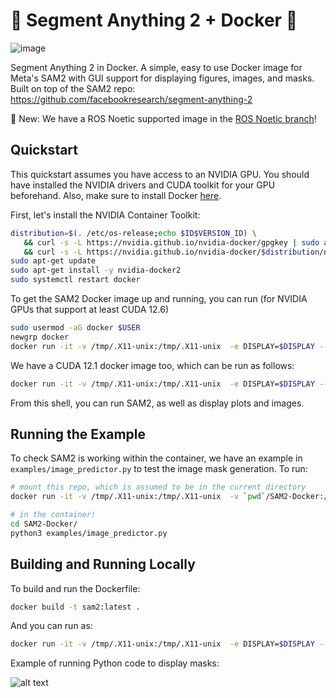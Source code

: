 # 👀 Segment Anything 2 + Docker  🐳

![image](https://github.com/user-attachments/assets/7911d7b8-72a7-4c90-9da6-7a867b0136f8)


Segment Anything 2 in Docker. A simple, easy to use Docker image for Meta's SAM2 with GUI support for displaying figures, images, and masks. Built on top of the SAM2 repo: https://github.com/facebookresearch/segment-anything-2

📰 New: We have a ROS Noetic supported image in the [ROS Noetic branch](https://github.com/peasant98/SAM2-Docker/tree/ros-noetic)!


## Quickstart

This quickstart assumes you have access to an NVIDIA GPU. You should have installed the NVIDIA drivers and CUDA toolkit for your GPU beforehand. Also, make sure to install Docker [here](https://docs.docker.com/engine/install/).

First, let's install the NVIDIA Container Toolkit:

```bash
distribution=$(. /etc/os-release;echo $ID$VERSION_ID) \
   && curl -s -L https://nvidia.github.io/nvidia-docker/gpgkey | sudo apt-key add - \
   && curl -s -L https://nvidia.github.io/nvidia-docker/$distribution/nvidia-docker.list | sudo tee /etc/apt/sources.list.d/nvidia-docker.list
sudo apt-get update
sudo apt-get install -y nvidia-docker2
sudo systemctl restart docker
```

To get the SAM2 Docker image up and running, you can run (for NVIDIA GPUs that support at least CUDA 12.6)

```bash
sudo usermod -aG docker $USER
newgrp docker
docker run -it -v /tmp/.X11-unix:/tmp/.X11-unix  -e DISPLAY=$DISPLAY --gpus all peasant98/sam2:latest bash
```

We have a CUDA 12.1 docker image too, which can be run as follows:

```bash
docker run -it -v /tmp/.X11-unix:/tmp/.X11-unix  -e DISPLAY=$DISPLAY --gpus all peasant98/sam2:cuda-12.1 bash
```

From this shell, you can run SAM2, as well as display plots and images.

## Running the Example

To check SAM2 is working within the container, we have an example in `examples/image_predictor.py` to test the image mask generation. To run:

```bash
# mount this repo, which is assumed to be in the current directory
docker run -it -v /tmp/.X11-unix:/tmp/.X11-unix  -v `pwd`/SAM2-Docker:/home/user/SAM2-Docker -e DISPLAY=$DISPLAY --gpus all peasant98/sam2:cuda-12.1 bash

# in the container!
cd SAM2-Docker/
python3 examples/image_predictor.py

```

## Building and Running Locally

To build and run the Dockerfile:

```bash
docker build -t sam2:latest . 
```

And you can run as:

```bash
docker run -it -v /tmp/.X11-unix:/tmp/.X11-unix  -e DISPLAY=$DISPLAY --gpus all sam2:latest bash
```


Example of running Python code to display masks:

![alt text](image.png)

